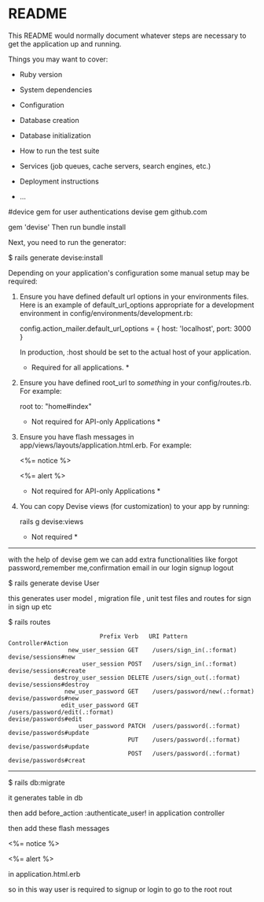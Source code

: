 # README

This README would normally document whatever steps are necessary to get the
application up and running.

Things you may want to cover:

* Ruby version

* System dependencies

* Configuration

* Database creation

* Database initialization

* How to run the test suite

* Services (job queues, cache servers, search engines, etc.)

* Deployment instructions

* ...

#device gem for user authentications 
devise gem github.com

gem 'devise' 
Then run bundle install

Next, you need to run the generator:

$ rails generate devise:install



Depending on your application's configuration some manual setup may be required:

  1. Ensure you have defined default url options in your environments files. Here
     is an example of default_url_options appropriate for a development environment
     in config/environments/development.rb:

       config.action_mailer.default_url_options = { host: 'localhost', port: 3000 }

     In production, :host should be set to the actual host of your application.

     * Required for all applications. *

  2. Ensure you have defined root_url to *something* in your config/routes.rb.
     For example:

       root to: "home#index"

     * Not required for API-only Applications *

  3. Ensure you have flash messages in app/views/layouts/application.html.erb.
     For example:

       <p class="notice"><%= notice %></p>
       <p class="alert"><%= alert %></p>

     * Not required for API-only Applications *

  4. You can copy Devise views (for customization) to your app by running:

       rails g devise:views

     * Not required *
------------------------------------------------------------------

with the help of devise gem we can add extra functionalities like forgot password,remember me,confirmation email in our 
login signup logout 

$ rails generate devise User

this generates user model , migration file , unit test files and routes for sign in sign up etc

$ rails routes 

                              Prefix Verb   URI Pattern                                                                              Controller#Action
                     new_user_session GET    /users/sign_in(.:format)                                                                 devise/sessions#new
                         user_session POST   /users/sign_in(.:format)                                                                 devise/sessions#create
                 destroy_user_session DELETE /users/sign_out(.:format)                                                                devise/sessions#destroy
                    new_user_password GET    /users/password/new(.:format)                                                            devise/passwords#new
                   edit_user_password GET    /users/password/edit(.:format)                                                           devise/passwords#edit
                        user_password PATCH  /users/password(.:format)                                                                devise/passwords#update
                                      PUT    /users/password(.:format)                                                                devise/passwords#update
                                      POST   /users/password(.:format)                                                                devise/passwords#creat

---------------------------------------------------------------------------------------
$ rails db:migrate

it generates table in db

then add  before_action :authenticate_user! in application controller

then add these flash messages
 <p class="notice"><%= notice %></p>
       <p class="alert"><%= alert %></p>
in application.html.erb

so in this way user is required to signup or login to go to the root rout